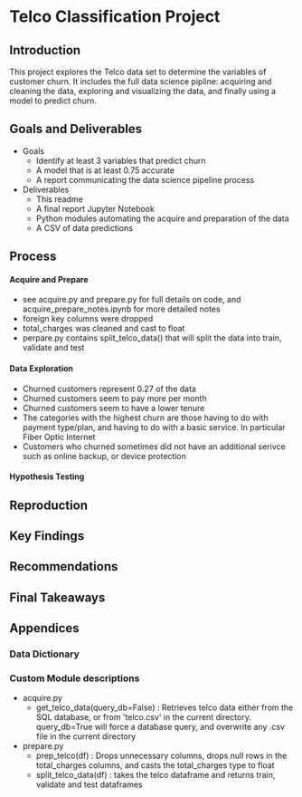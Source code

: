 # Telco Classification Project

## Introduction

This project explores the Telco data set to determine the variables of customer churn. It includes the full data science pipline: acquiring and cleaning the data, exploring and visualizing the data, and finally using a model to predict churn.

## Goals and Deliverables

- Goals
	- Identify at least 3 variables that predict churn
	- A model that is at least 0.75 accurate
	- A report communicating the data science pipeline process
- Deliverables
	- This readme
	- A final report Jupyter Notebook
	- Python modules automating the acquire and preparation of the data
	- A CSV of data predictions

## Process

#### Acquire and Prepare
- see acquire.py and prepare.py for full details on code, and acquire_prepare_notes.ipynb for more detailed notes
- foreign key columns were dropped 
- total_charges was cleaned and cast to float
- perpare.py contains split_telco_data() that will split the data into train, validate and test

#### Data Exploration
- Churned customers represent 0.27 of the data
- Churned customers seem to pay more per month
- Churned customers seem to have a lower tenure
- The categories with the highest churn are those having to do with payment type/plan, and having to do with a basic service.  In particular Fiber Optic Internet
- Customers who churned sometimes did not have an additional serivce such as online backup, or device protection

#### Hypothesis Testing

## Reproduction

## Key Findings

## Recommendations

## Final Takeaways

## Appendices

### Data Dictionary

### Custom Module descriptions

- acquire.py
	- get_telco_data(query_db=False) : Retrieves telco data either from the SQL database, or from 'telco.csv' in the current directory. query_db=True will force a database query, and overwrite any .csv file in the current directory
- prepare.py
	- prep_telco(df) : Drops unnecessary columns, drops null rows in the total_charges columns, and casts the total_charges type to float
	- split_telco_data(df) : takes the telco dataframe and returns train, validate and test dataframes
